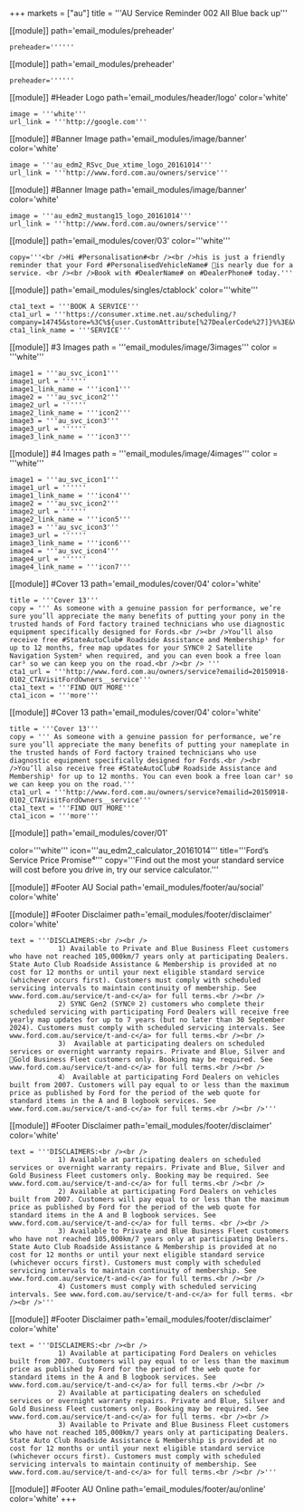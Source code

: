 +++
markets = ["au"]
title = '''AU Service Reminder 002 All Blue back up'''

[[module]]
path='email_modules/preheader'


	preheader=''''''

[[module]]
path='email_modules/preheader'


	preheader=''''''

[[module]] #Header Logo
path='email_modules/header/logo'
color='white'

	image = '''white'''
	url_link = '''http://google.com'''

[[module]] #Banner Image
path='email_modules/image/banner'
color='white'

	image = '''au_edm2_RSvc_Due_xtime_logo_20161014'''
	url_link = '''http://www.ford.com.au/owners/service'''

[[module]] #Banner Image
path='email_modules/image/banner'
color='white'

	image = '''au_edm2_mustang15_logo_20161014'''
	url_link = '''http://www.ford.com.au/owners/service'''

[[module]]
path='email_modules/cover/03'
color='''white'''

	copy='''<br />Hi #Personalisation#<br /><br />his is just a friendly reminder that your Ford #PersonalisedVehicleName# is nearly due for a service. <br /><br />Book with #DealerName# on #DealerPhone# today.'''

[[module]]
path='email_modules/singles/ctablock'
color='''white'''

	cta1_text = '''BOOK A SERVICE'''
	cta1_url = '''https://consumer.xtime.net.au/scheduling/?company=14745&store=%3C%${user.CustomAttribute[%27DealerCode%27]}%%3E&VIN=%3C%${user.CustomAttribute[%27Vin%27]}%%3E&provider=FORD_AU_THE_BLUE_HIVE&keyword=%3C%${user.CustomAttribute[%27CampaignID%27]}%%3E&dest=&extid=%3C%${user.CustomAttribute[%27CampaignID%27]}%%3E&extctxt=FORD_AU_THE_BLUE_HIVE&cfn=%3C%${user[%27FirstName%27]}%%3E&cln=%3C%${user[%27LastName%27]}%%3E&cpn=%3C%${user.CustomAttribute[%27Mobile_Phone%27]}%%3E&cem=%3C%${user[%27Email%27]}%%3E&button=blue'''
	cta1_link_name = '''SERVICE'''

[[module]] #3 Images
path = '''email_modules/image/3images'''
color = '''white'''

	image1 = '''au_svc_icon1'''
	image1_url = ''''''
	image1_link_name = '''icon1'''
	image2 = '''au_svc_icon2'''
	image2_url = ''''''
	image2_link_name = '''icon2'''
	image3 = '''au_svc_icon3'''
	image3_url = ''''''
	image3_link_name = '''icon3'''

[[module]] #4 Images
path = '''email_modules/image/4images'''
color = '''white'''

	image1 = '''au_svc_icon1'''
	image1_url = ''''''
	image1_link_name = '''icon4'''
	image2 = '''au_svc_icon2'''
	image2_url = ''''''
	image2_link_name = '''icon5'''
	image3 = '''au_svc_icon3'''
	image3_url = ''''''
	image3_link_name = '''icon6'''
	image4 = '''au_svc_icon4'''
	image4_url = ''''''
	image4_link_name = '''icon7'''

[[module]] #Cover 13
path='email_modules/cover/04'
color='white'

	title = '''Cover 13'''
	copy = ''' As someone with a genuine passion for performance, we’re sure you’ll appreciate the many benefits of putting your pony in the trusted hands of Ford factory trained technicians who use diagnostic equipment specifically designed for Fords.<br /><br />You’ll also receive free #StateAutoClub# Roadside Assistance and Membership¹ for up to 12 months, free map updates for your SYNC® 2 Satellite Navigation System² when required, and you can even book a free loan car³ so we can keep you on the road.<br /><br /> '''
	cta1_url = '''http://www.ford.com.au/owners/service?emailid=20150918-0102_CTAVisitFordOwners__service'''
	cta1_text = '''FIND OUT MORE'''
	cta1_icon = '''more'''


[[module]] #Cover 13
path='email_modules/cover/04'
color='white'

	title = '''Cover 13'''
	copy = ''' As someone with a genuine passion for performance, we’re sure you’ll appreciate the many benefits of putting your nameplate in the trusted hands of Ford factory trained technicians who use diagnostic equipment specifically designed for Fords.<br /><br />You’ll also receive free #StateAutoClub# Roadside Assistance and Membership¹ for up to 12 months. You can even book a free loan car³ so we can keep you on the road.'''
	cta1_url = '''http://www.ford.com.au/owners/service?emailid=20150918-0102_CTAVisitFordOwners__service'''
	cta1_text = '''FIND OUT MORE'''
	cta1_icon = '''more'''

[[module]]
path='email_modules/cover/01'

color='''white'''
icon='''au_edm2_calculator_20161014'''
title='''Ford’s Service Price Promise⁴'''
copy='''Find out the most your standard service will cost before you drive in, try our service calculator.'''

[[module]] #Footer AU Social
path='email_modules/footer/au/social'
color='white'

[[module]] #Footer Disclaimer
path='email_modules/footer/disclaimer'
color='white'

	text = '''DISCLAIMERS:<br /><br />
				1) Available to Private and Blue Business Fleet customers who have not reached 105,000km/7 years only at participating Dealers. State Auto Club Roadside Assistance & Membership is provided at no cost for 12 months or until your next eligible standard service (whichever occurs first). Customers must comply with scheduled servicing intervals to maintain continuity of membership. See www.ford.com.au/service/t-and-c</a> for full terms.<br /><br />
				2) SYNC Gen2 (SYNC® 2) customers who complete their scheduled servicing with participating Ford Dealers will receive free yearly map updates for up to 7 years (but no later than 30 September 2024). Customers must comply with scheduled servicing intervals. See www.ford.com.au/service/t-and-c</a> for full terms.<br /><br />
				3)	Available at participating dealers on scheduled services or overnight warranty repairs. Private and Blue, Silver and Gold Business Fleet customers only. Booking may be required. See www.ford.com.au/service/t-and-c</a> for full terms.<br /><br />
				4） Available at participating Ford Dealers on vehicles built from 2007. Customers will pay equal to or less than the maximum price as published by Ford for the period of the web quote for standard items in the A and B logbook services. See www.ford.com.au/service/t-and-c</a> for full terms.<br /><br />'''



[[module]] #Footer Disclaimer
path='email_modules/footer/disclaimer'
color='white'

	text = '''DISCLAIMERS:<br /><br />
				1) Available at participating dealers on scheduled services or overnight warranty repairs. Private and Blue, Silver and Gold Business Fleet customers only. Booking may be required. See www.ford.com.au/service/t-and-c</a> for full terms.<br /><br />
				2) Available at participating Ford Dealers on vehicles built from 2007. Customers will pay equal to or less than the maximum price as published by Ford for the period of the web quote for standard items in the A and B logbook services. See www.ford.com.au/service/t-and-c</a> for full terms. <br /><br />
				3) Available to Private and Blue Business Fleet customers who have not reached 105,000km/7 years only at participating Dealers. State Auto Club Roadside Assistance & Membership is provided at no cost for 12 months or until your next eligible standard service (whichever occurs first). Customers must comply with scheduled servicing intervals to maintain continuity of membership. See www.ford.com.au/service/t-and-c</a> for full terms.<br /><br />
				4) Customers must comply with scheduled servicing intervals. See www.ford.com.au/service/t-and-c</a> for full terms. <br /><br />'''


[[module]] #Footer Disclaimer
path='email_modules/footer/disclaimer'
color='white'

	text = '''DISCLAIMERS:<br /><br />
				1) Available at participating Ford Dealers on vehicles built from 2007. Customers will pay equal to or less than the maximum price as published by Ford for the period of the web quote for standard items in the A and B logbook services. See www.ford.com.au/service/t-and-c</a> for full terms.<br /><br />
				2) Available at participating dealers on scheduled services or overnight warranty repairs. Private and Blue, Silver and Gold Business Fleet customers only. Booking may be required. See www.ford.com.au/service/t-and-c</a> for full terms. <br /><br />
				3) Available to Private and Blue Business Fleet customers who have not reached 105,000km/7 years only at participating Dealers. State Auto Club Roadside Assistance & Membership is provided at no cost for 12 months or until your next eligible standard service (whichever occurs first). Customers must comply with scheduled servicing intervals to maintain continuity of membership. See www.ford.com.au/service/t-and-c</a> for full terms.<br /><br />'''


[[module]] #Footer AU Online
path='email_modules/footer/au/online'
color='white'
+++
